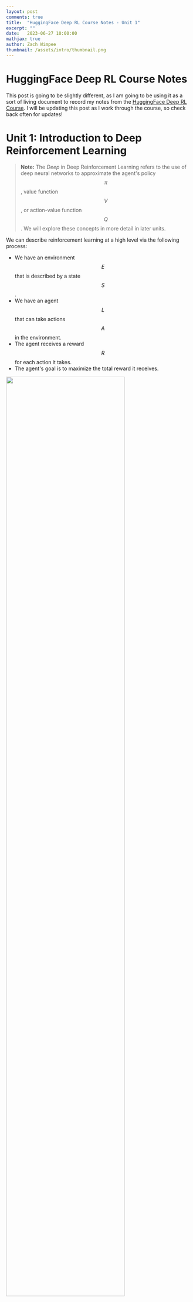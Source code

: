 ```yaml
---
layout: post
comments: true
title:  "HuggingFace Deep RL Course Notes - Unit 1"
excerpt: ""
date:   2023-06-27 10:00:00
mathjax: true
author: Zach Wimpee
thumbnail: /assets/intro/thumbnail.png
---
```


# HuggingFace Deep RL Course Notes
This post is going to be slightly different, as I am going to be using it as a sort of living document to record my notes from the [HuggingFace Deep RL Course](https://huggingface.co/course/chapter1). I will be updating this post as I work through the course, so check back often for updates!

# Unit 1: Introduction to Deep Reinforcement Learning

> **Note:** The *Deep* in Deep Reinforcement Learning refers to the use of deep neural networks to approximate the agent's policy $$\pi $$, value function $$ V $$, or action-value function $$ Q $$. We will explore these concepts in more detail in later units.

We can describe reinforcement learning at a high level via the following process:
- We have an environment $$ E $$ that is described by a state $$ S $$.
- We have an agent $$ L $$ that can take actions $$ A $$ in the environment.
- The agent receives a reward $$ R $$ for each action it takes.
- The agent's goal is to maximize the total reward it receives.

<div class="imgcap_noborder" align="left">
<img src="/assets/rl-process.jpg" width="80%">
<div>


More formally, we can say that an agent first receives an observation $$ s_0 $$ from the environment. The agent then takes an action $$ a_0 $$ based on the observation $$ s_0 $$. The environment then transitions to a new state $$ s_1 $$ and returns a reward $$ r_1 $$ to the agent. This process repeats until the agent reaches a terminal state.



We can further formalize this even further with the following definitions:

## Definitions
### Environment
An environment $$ E $$ is a function that maps states to rewards:

$$
E: S \rightarrow R
$$

and is described by a state $$ s_t $$ at time $$ t $$:

$$
s_t \in S
$$

That is, given some state $$ s_t $$, the environment $$ E $$ will return a reward $$ r_t $$. The environment also transitions to a new state $$ s_{t+1} $$. This reward and observations about the new state are then provided to the agent, $$ L $$.

### Agent
An agent $$ L $$ is an entity that exists within and interacts with the environment $$ E $$. Roughly speaking, the agent $$ L $$ is the entity that is trying to solve the RL problem. The agent $$ L $$ is described by a policy $$ \pi $$ and takes actions $$ a_t $$ in the environment $$ E $$. 

More formally, the agent is described by a policy $$ \pi $$ that maps states to actions:

$$
L: S \rightarrow A
$$

That is, given some observation about the current state $$ s_t $$, the agent $$ L $$ will return an action $$ a_t $$. This choice is determined by the agent's policy $$ \pi $$.


### Policy
A policy $$ \pi $$ is a function that maps states to actions:

$$
\pi: S \rightarrow A
$$

That is, given some observation about the current state $$ s_t $$, the policy $$ \pi $$ will return an action $$ a_t $$. This choice is determined by the agent's policy $$ \pi $$.

<div class="imgcap_noborder">
<img src="/assets/policy.jpg" width="500">
<div>

### Reward
A reward $$r_t$$ is a scalar value that the agent receives after taking an action $$ a_t $$:

$$
r_t \in R
$$

That is, given some action $$ a_t $$, the agent $$ L $$ will receive a reward $$ r_t $$ from the environment $$ E $$.

### Return
The return $$ R_t $$ is the sum of the rewards that the agent receives after taking an action $$ a_t $$:
$$
R_t = r_t + r_{t+1} + r_{t+2} + \cdots
$$

That is, given some action $$ a_t $$, the agent $$ L $$ will receive a reward $$ r_t $$ from the environment $$ E $$. The agent will then take another action $$ a_{t+1} $$ and receive a reward $$ r_{t+1} $$ from the environment $$ E $$. This process repeats until the agent reaches a terminal state. The return at a given time $$ R_t $$ is the sum of all of these rewards up to that point.

### Discounted Return
The discounted return $$ G_t $$ is the sum of the rewards that the agent receives after taking an action $$ a_t $$, but with each reward discounted by a factor $$ \gamma $$:

$$
G_t = r_t + \gamma r_{t+1} + \gamma^2 r_{t+2} + \cdots
$$

That is, given some action $$ a_t $$, the agent $$ L $$ will receive a reward $$ r_t $$ from the environment $$ E $$. The agent will then take another action $$ a_{t+1} $$ and receive a reward $$ r_{t+1} $$ from the environment $$ E $$. This process repeats until the agent reaches a terminal state. The return at a given time $$R_t$$ is the sum of all of these rewards up to that point, but with each reward discounted by a factor $$ \gamma $$. This ensures that the more highly probable, early rewards are weighted more heavily than the less probable, later rewards, with respect to the final total return.

This idea is a little bit tricky, so we can take a look at the following figure to get a better intuition for why this needs to be done:

<div class="imgcap_noborder">
<img src="/assets/rewards_3.jpg" width="500">
</div>

In this figure, we see that our agent (the mouse) has an advesary (the cat). The cat is intially positioned in the top left corner of the grid, and the mouse is positioned in the bottom middle tile. The mouse's goal is to maximize the amount of cheese it can eat over a given interval before one of the following two events occur:

- The mouse eats all of the cheese
- The cat eats the mouse

The cheese positioned closer to the mouse will need to be weighted higher than the cheese further away, because otherwise our policy might end up causing our agent to get eaten by the cat. This is because the agent will be more likely to get eaten by the cat than it is to eat the cheese further away. This is why we need to discount the rewards that are further away from the agent.

## RL-Problem: Finding the Optimal Policy
We can now describe the RL problem as finding the optimal policy $$ \pi^* $$ that maximizes the return $$ R_t $$:
$$
\pi^* = \underset{\pi}{\text{argmax}} \sum_{t=0}^{\infty} R_t
$$

There are two main approaches to solving this problem:
- Value-based methods
- Policy-based methods

<div class="imgcap_noborder">
<img src="/assets/two-approaches.jpg" width="500">
</div>

### Value-Based Methods
Value-based methods attempt to find the optimal policy $$ \pi^* $$ by finding the optimal value function $$ V^* $$:
$$
V^* = \underset{\pi}{\text{argmax}} \sum_{t=0}^{\infty} R_t
$$

We will explore value-based methods in more detail in the next chapter.

### Policy-Based Methods
Policy-based methods attempt to find the optimal policy $$ \pi^* $$ directly:
$$
\pi^* = \underset{\pi}{\text{argmax}} \sum_{t=0}^{\infty} R_t
$$

We will explore policy-based methods in more detail in later chapters, but for now we can say that policy-based methods are typically more sample efficient than value-based methods, and have become increasingly popular in recent years given the advancements in deep learning algorithms and capabilities empowered by powerful GPUs.


## Summary
Returning back to what we introduced at the beginning of this unit, we can describe reinforcement learning as the following process:
- We have an environment $$ E $$ that is described by a state $$ S $$.
- We have an agent $$ L $$ that can take actions $$ A $$ in the environment.
- The agent receives a reward $$ R $$ for each action it takes, along with an observation about the new state.

We can state the goal of the agent as maximizing the total reward it receives.

That is, the agent's goal is to maximize the return $$ R_t $$:
$$
R_t = r_t + r_{t+1} + r_{t+2} + \cdots
$$

Therefore *our* goal will be to find the optimal polciy $$ \pi^* $$ that maximizes the return $$ R_t $$:
$$
\pi^* = \underset{\pi}{\text{argmax}} \sum_{t=0}^{\infty} R_t
$$

We can solve this problem using either value-based methods or policy-based methods.

In the next unit, we will explore value-based methods in more detail through the use of Q-Learning, a popular value-based method for solving RL problems.

#### References
- [HuggingFace Deep RL Course](https://huggingface.co/course/chapter1)
